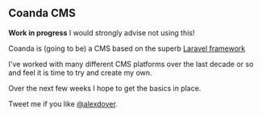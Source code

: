 ## Coanda CMS

**Work in progress** I would strongly advise not using this!

Coanda is (going to be) a CMS based on the superb [Laravel framework](http://laravel.com)

I've worked with many different CMS platforms over the last decade or so and feel it is time to try and create my own.

Over the next few weeks I hope to get the basics in place.

Tweet me if you like [@alexdover](http://twitter.com/alexdover).